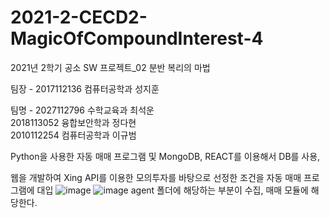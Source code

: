 # 2021-2-CECD2-MagicOfCompoundInterest-4

2021년 2학기 공소 SW 프로젝트_02 분반 복리의 마법

팀장 - 2017112136 컴퓨터공학과 성지훈 

팀명 - 2027112796 수학교육과 최석운         
          2018113052 융합보안학과 정다현     
          2010112254 컴퓨터공학과 이규범     
       
Python을 사용한 자동 매매 프로그램 및 MongoDB, REACT를 이용해서 DB를 사용, 

웹을 개발하여 Xing API를 이용한 모의투자를 바탕으로 선정한 조건을 자동 매매 프로그램에 대입
![image](https://user-images.githubusercontent.com/32629687/137322155-4a9fa8e9-d486-4090-aa5e-93edc2e116ca.png)
![image](https://user-images.githubusercontent.com/32629687/137345334-f4a4c9ae-0988-411e-b270-c559a11c4fea.png)
agent 폴더에 해당하는 부분이 수집, 매매 모듈에 해당한다.


